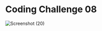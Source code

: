 # Coding Challenge 08

![Screenshot (20)](https://user-images.githubusercontent.com/93843463/192901775-eb11e029-8bdc-416c-98f0-525328e2dbd6.png)
